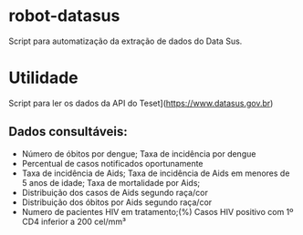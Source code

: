 # robot-datasus
Script para automatização da extração de dados do Data Sus.

# Utilidade
Script para ler os dados da API do Teset](https://www.datasus.gov.br)


## Dados consultáveis:
* Número de óbitos por dengue; Taxa de incidência por dengue
* Percentual de casos notificados oportunamente
* Taxa de incidência de Aids; Taxa de incidência de Aids em menores de 5 anos de idade; Taxa de mortalidade por Aids; 
* Distribuição dos casos de Aids segundo raça/cor
* Distribuição dos óbitos por Aids segundo raça/cor
* Numero de pacientes HIV em tratamento;(%) Casos HIV positivo com 1º CD4 inferior a 200 cel/mm³


